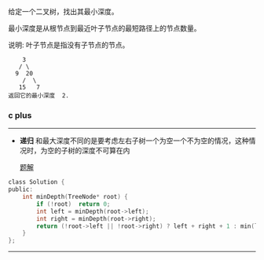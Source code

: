 
给定一个二叉树，找出其最小深度。

最小深度是从根节点到最近叶子节点的最短路径上的节点数量。

说明: 叶子节点是指没有子节点的节点。
```
    3
   / \
  9  20
    /  \
   15   7
返回它的最小深度  2.
```

### c plus
***

* **递归**
  和最大深度不同的是要考虑左右子树一个为空一个不为空的情况，这种情况时，为空的子树的深度不可算在内
    
    [题解](https://leetcode-cn.com/problems/minimum-depth-of-binary-tree/solution/java-di-gui-he-fei-di-gui-liang-chong-fang-shi-de-/)
```c
class Solution {
public:
    int minDepth(TreeNode* root) {
        if (!root)  return 0;
        int left = minDepth(root->left);
        int right = minDepth(root->right);
        return (!root->left || !root->right) ? left + right + 1 : min(left, right) + 1;////如果有一个空，则+1,否则最小值+1
    }
};

```

***


